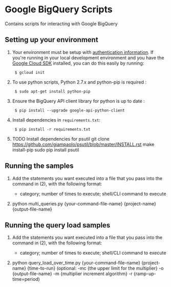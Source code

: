 # Google BigQuery Scripts

Contains scripts for interacting with Google BigQuery

## Setting up your environment

1. Your environment must be setup with [authentication
information](https://developers.google.com/identity/protocols/application-default-credentials#howtheywork). If you're running in your local development environment and you have the [Google Cloud SDK](https://cloud.google.com/sdk/) installed, you can do this easily by running:

        $ gcloud init

2. To use python scripts, Python 2.7.x and python-pip is required :

        $ sudo apt-get install python-pip

3. Ensure the BigQuery API client library for python is up to date :

        $ pip install --upgrade google-api-python-client

4. Install dependencies in `requirements.txt`:

        $ pip install -r requirements.txt

5. TODO Install dependencies for psutil
        git clone https://github.com/giampaolo/psutil/blob/master/INSTALL.rst
        make install-pip
        sudo pip install psutil

## Running the samples

1. Add the statements you want executed into a file that you pass into the command in (2), with the following format:
   - category; number of times to execute; shell/CLI command to execute

2. python multi_queries.py {your-command-file-name} {project-name} {output-file-name}

## Running the query load samples

1. Add the statements you want executed into a file that you pass into the command in (2), with the following format:
   - category; number of times to execute; shell/CLI command to execute

2. python query_load_over_time.py {your-command-file-name} {project-name} {time-to-run} (optional: -mc {the upper limit for the multiplier} -o {output-file-name} -m {multiplier increment algorithm} -r {ramp-up-time=period)